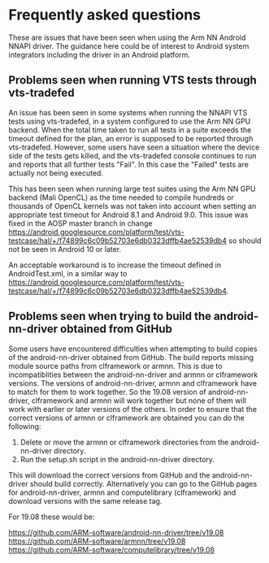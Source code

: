 Frequently asked questions
==========================

These are issues that have been seen when using the Arm NN Android NNAPI driver. The guidance here could be of interest to Android system integrators including the driver in an Android platform.

Problems seen when running VTS tests through vts-tradefed
---------------------------------------------------------

An issue has been seen in some systems when running the NNAPI VTS tests using vts-tradefed, in a system configured to use the Arm NN GPU backend.
When the total time taken to run all tests in a suite exceeds the timeout defined for the plan, an error is supposed to be reported through vts-tradefed. However,
some users have seen a situation where the device side of the tests gets killed, and the vts-tradefed console continues to run and reports that all further
tests "Fail". In this case the "Failed" tests are actually not being executed.

This has been seen when running large test suites using the Arm NN GPU backend (Mali OpenCL) as the time needed to compile hundreds or thousands of OpenCL kernels
was not taken into account when setting an appropriate test timeout for Android 8.1 and Android 9.0. This issue was fixed in the AOSP master branch in change
https://android.googlesource.com/platform/test/vts-testcase/hal/+/f74899c6c09b52703e6db0323dffb4ae52539db4 so should not be seen in Android 10 or later.

An acceptable workaround is to increase the timeout defined in AndroidTest.xml, in a similar way to https://android.googlesource.com/platform/test/vts-testcase/hal/+/f74899c6c09b52703e6db0323dffb4ae52539db4.

Problems seen when trying to build the android-nn-driver obtained from GitHub
-----------------------------------------------------------------------------

Some users have encountered difficulties when attempting to build copies of the android-nn-driver obtained from GitHub. The build reports missing module source paths from clframework or armnn. This is due to incompatiblities between the android-nn-driver and armnn or clframework versions. The versions of android-nn-driver, armnn and clframework have to match for them to work together. So the 19.08 version of android-nn-driver, clframework and armnn will work together but none of them will work with earlier or later versions of the others. In order to ensure that the correct versions of armnn or clframework are obtained you can do the following:

1. Delete or move the armnn or clframework directories from the android-nn-driver directory.
2. Run the setup.sh script in the android-nn-driver directory. 

This will download the correct versions from GitHub and the android-nn-driver should build correctly. Alternatively you can go to the GitHub pages for android-nn-driver, armnn and computelibrary (clframework) and download versions with the same release tag. 

For 19.08 these would be:

https://github.com/ARM-software/android-nn-driver/tree/v19.08
https://github.com/ARM-software/armnn/tree/v19.08
https://github.com/ARM-software/computelibrary/tree/v19.08

